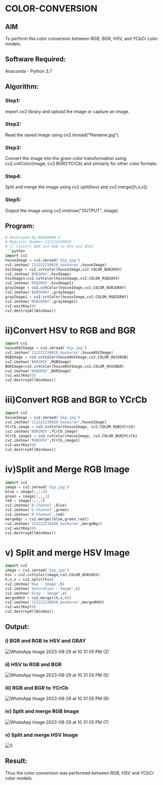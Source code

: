 # COLOR-CONVERSION
## AIM
To perform the color conversion between RGB, BGR, HSV, and YCbCr color models.

## Software Required:
Anaconda - Python 3.7
## Algorithm:
### Step1:
import cv2 library and upload the image or capture an image.
### Step2:
Read the saved image using cv2.imread("filename.jpg").
### Step3:
Convert the image into the given color transformation using cv2.cvtColor(image, cv2.BGR2YCrCb) and similarly for other color formats.
### Step4:
Split and merge the image using cv2.split(hsv) and cv2.merge([h,s,v]).
### Step5:
Output the image using cv2.imshow("OUTPUT", image).
## Program:
```python
# Developed By:BASKARAN.V
# Register Number:212222230020
# i) Convert BGR and RGB to HSV and GRAY
```python
import cv2
houseImage = cv2.imread('dip.jpg')
cv2.imshow('212222230020_baskaran',houseImage)
hsvImage = cv2.cvtColor(houseImage,cv2.COLOR_BGR2HSV)
cv2.imshow('BGR2HSV',hsvImage)
hsvImage1=cv2.cvtColor(houseImage,cv2.COLOR_RGB2HSV)
cv2.imshow('RGB2HSV',hsvImage1)
grayImage = cv2.cvtColor(houseImage,cv2.COLOR_BGR2GRAY)
cv2.imshow('BGR2GRAY',grayImage)
grayImage1 = cv2.cvtColor(houseImage,cv2.COLOR_RGB2GRAY)
cv2.imshow('RGB2GRAY',grayImage1)
cv2.waitKey(0)
cv2.destroyAllWindows()
```
# ii)Convert HSV to RGB and BGR
```python
import cv2
houseHSVImage = cv2.imread('dip.jpg')
cv2.imshow('212222230020_baskaran',houseHSVImage)
RGBImage = cv2.cvtColor(houseHSVImage,cv2.COLOR_HSV2RGB)
cv2.imshow('BGR2HSV',RGBImage)
BGRImage=cv2.cvtColor(houseHSVImage,cv2.COLOR_HSV2BGR)
cv2.imshow('RGB2HSV',BGRImage)
cv2.waitKey(0)
cv2.destroyAllWindows()
```
# iii)Convert RGB and BGR to YCrCb
```python
import cv2
houseImage = cv2.imread('dip.jpg')
cv2.imshow('212222230020_baskaran',houseImage)
YCrCb_image = cv2.cvtColor(houseImage, cv2.COLOR_RGB2YCrCb)
cv2.imshow('BGR2HSV',YCrCb_image)
YCrCb_image1 = cv2.cvtColor(houseImage, cv2.COLOR_BGR2YCrCb)
cv2.imshow('RGB2HSV',YCrCb_image1)
cv2.waitKey(0)
cv2.destroyAllWindows()
```
# iv)Split and Merge RGB Image
```python
import cv2
image = cv2.imread('dip.jpg')
blue = image[:,:,0]
green = image[:,:,1]
red = image[:,:,2]
cv2.imshow('B-Channel',blue)
cv2.imshow('G-Channel',green)
cv2.imshow('R-Channel',red)
mergeBgr = cv2.merge((blue,green,red))
cv2.imshow('212222230200_baskaran',mergeBgr)
cv2.waitKey(0)
cv2.destroyAllWindows()
```
# v) Split and merge HSV Image
```python
import cv2
image = cv2.imread('dip.jpg')
hsv = cv2.cvtColor(image,cv2.COLOR_BGR2HSV)
h,s,v = cv2.split(hsv)
cv2.imshow('Hue - Image',h)
cv2.imshow('Saturation - Image',s)
cv2.imshow('Gray - Image',v)
mergedHSV = cv2.merge((h,s,v))
cv2.imshow('212222230020_baskaran',mergedHSV)
cv2.waitKey(0)
cv2.destroyAllWindow()
```
## Output:
### i) BGR and RGB to HSV and GRAY
![WhatsApp Image 2023-08-29 at 10 31 05 PM (2)](https://github.com/BaskaranV15/COLOR-CONVERSION/assets/118703522/0353b9b0-1cb8-44d1-a3b2-1ecd1393f2ed)
### ii) HSV to RGB and BGR
![WhatsApp Image 2023-08-29 at 10 31 05 PM (5)](https://github.com/BaskaranV15/COLOR-CONVERSION/assets/118703522/906832dc-ff13-4f1e-b363-7419923a40e8)

### iii) RGB and BGR to YCrCb
![WhatsApp Image 2023-08-29 at 10 31 05 PM (6)](https://github.com/BaskaranV15/COLOR-CONVERSION/assets/118703522/c8894589-94f8-4285-b48a-39a7062cc8a3)

### iv) Split and merge RGB Image
![WhatsApp Image 2023-08-29 at 10 31 05 PM (7)](https://github.com/BaskaranV15/COLOR-CONVERSION/assets/118703522/b9666916-97d0-4c7a-bc52-88d779678729)

### v) Split and merge HSV Image
![5](https://github.com/BaskaranV15/COLOR-CONVERSION/assets/118703522/77d2616a-6c38-42a0-a58c-ecfd1e8b8608)

## Result:
Thus the color conversion was performed between RGB, HSV and YCbCr color models.
